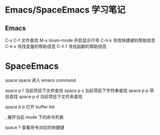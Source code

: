 # Emacs/SpaceEmacs 学习笔记

## Emacs

C-x C-f 文件查找
M-x linum-mode 开启显示行号
C-h k 寻找快捷键的帮助信息
C-h v 寻找变量的帮助信息
C-h f 寻找函数的帮助信息

# SpaceEmacs

space space 进入 emacs command

space p f 当前项目下文件查找
space p s 当前项目下字符串查找
space p p 项目查找
space p d 当前项目下文件夹查找

space b b 打开 buffer list

, 展开当前 mode 下的命令列表

space ? 查看命令对应的快捷键
